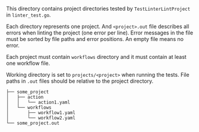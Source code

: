 This directory contains project directories tested by `TestLinterLintProject` in `linter_test.go`.

Each directory represents one project. And `<project>.out` file describes all errors when linting the project (one error per
line). Error messages in the file must be sorted by file paths and error positions. An empty file means no error.

Each project must contain `workflows` directory and it must contain at least one workflow file.

Working directory is set to `projects/<project>` when running the tests. File paths in `.out` files should be relative to the
project directory.

```
├── some_project
│   ├── action
│   │   └── action1.yaml
│   └── workflows
│       ├── workflow1.yaml
│       └── workflow2.yaml
└── some_project.out
```
